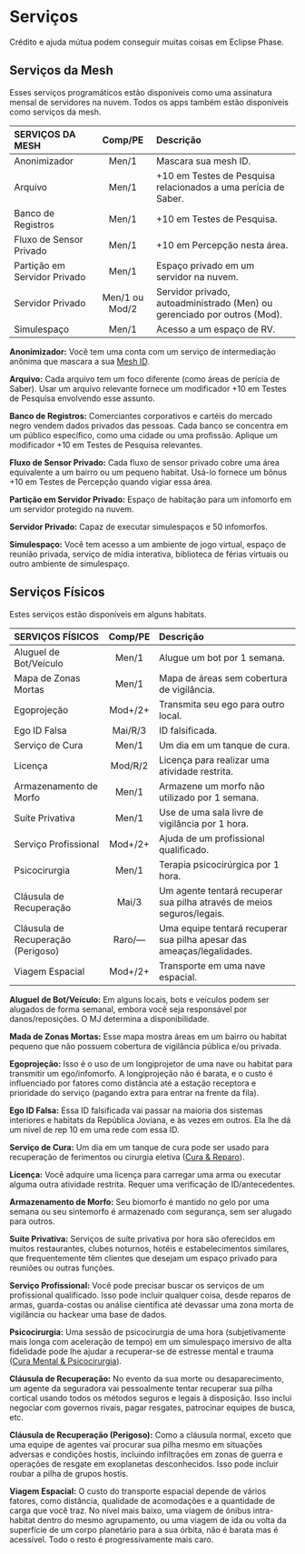 # Serviços

Crédito e ajuda mútua podem conseguir muitas coisas em Eclipse Phase.

## Serviços da Mesh

Esses serviços programáticos estão disponíveis como uma assinatura mensal de servidores na nuvem. Todos os apps também estão disponíveis como serviços da mesh.

| SERVIÇOS DA MESH             | Comp/<!-- CLEANED wbr -->PE | Descrição                                                                |
|:---------------------------- |:-------------------------------------:|:------------------------------------------------------------------------ |
| Anonimizador                 |                 Men/1                 | Mascara sua mesh ID.                                                     |
| Arquivo                      |                 Men/1                 | +10 em Testes de Pesquisa relacionados a uma perícia de Saber.           |
| Banco de Registros           |                 Men/1                 | +10 em Testes de Pesquisa.                                               |
| Fluxo de Sensor Privado      |                 Men/1                 | +10 em Percepção nesta área.                                             |
| Partição em Servidor Privado |                 Men/1                 | Espaço privado em um servidor na nuvem.                                  |
| Servidor Privado             |            Men/1 ou Mod/2             | Servidor privado, autoadministrado (Men) ou gerenciado por outros (Mod). |
| Simulespaço                  |                 Men/1                 | Acesso a um espaço de RV.                                                |

**Anonimizador:** Você tem uma conta com um serviço de intermediação anônima que mascara a sua [Mesh ID](../13/05-authentication-and-encryption.md#mesh-id).

**Arquivo:** Cada arquivo tem um foco diferente (como áreas de perícia de Saber). Usar um arquivo relevante fornece um modificador +10 em Testes de Pesquisa envolvendo esse assunto.

**Banco de Registros:** Comerciantes corporativos e cartéis do mercado negro vendem dados privados das pessoas. Cada banco se concentra em um público específico, como uma cidade ou uma profissão. Aplique um modificador +10 em Testes de Pesquisa relevantes.

**Fluxo de Sensor Privado:** Cada fluxo de sensor privado cobre uma área equivalente a um bairro ou um pequeno habitat. Usá-lo fornece um bônus +10 em Testes de Percepção quando vigiar essa área.

**Partição em Servidor Privado:** Espaço de habitação para um infomorfo em um servidor protegido na nuvem.

**Servidor Privado:** Capaz de executar simulespaços e 50 infomorfos.

**Simulespaço:** Você tem acesso a um ambiente de jogo virtual, espaço de reunião privada, serviço de mídia interativa, biblioteca de férias virtuais ou outro ambiente de simulespaço.

## Serviços Físicos

Estes serviços estão disponíveis em alguns habitats.

| SERVIÇOS FÍSICOS                   | Comp/<!-- CLEANED wbr -->PE | Descrição                                                              |
|:---------------------------------- |:-------------------------------------:|:---------------------------------------------------------------------- |
| Aluguel de Bot/Veículo             |                 Men/1                 | Alugue um bot por 1 semana.                                            |
| Mapa de Zonas Mortas               |                 Men/1                 | Mapa de áreas sem cobertura de vigilância.                             |
| Egoprojeção                        |                Mod+/2+                | Transmita seu ego para outro local.                                    |
| Ego ID Falsa                       |                Mai/R/3                | ID falsificada.                                                        |
| Serviço de Cura                    |                 Men/1                 | Um dia em um tanque de cura.                                           |
| Licença                            |                Mod/R/2                | Licença para realizar uma atividade restrita.                          |
| Armazenamento de Morfo             |                 Men/1                 | Armazene um morfo não utilizado por 1 semana.                          |
| Suíte Privativa                    |                 Men/1                 | Use de uma sala livre de vigilância por 1 hora.                        |
| Serviço Profissional               |                Mod+/2+                | Ajuda de um profissional qualificado.                                  |
| Psicocirurgia                      |                 Men/1                 | Terapia psicocirúrgica por 1 hora.                                     |
| Cláusula de Recuperação            |                 Mai/3                 | Um agente tentará recuperar sua pilha através de meios seguros/legais. |
| Cláusula de Recuperação (Perigoso) |                Raro/—                 | Uma equipe tentará recuperar sua pilha apesar das ameaças/legalidades. |
| Viagem Espacial                    |                Mod+/2+                | Transporte em uma nave espacial.                                       |

**Aluguel de Bot/Veículo:** Em alguns locais, bots e veículos podem ser alugados de forma semanal, embora você seja responsável por danos/reposições. O MJ determina a disponibilidade.

**Mada de Zonas Mortas:** Esse mapa mostra áreas em um bairro ou habitat pequeno que não possuem cobertura de vigilância pública e/ou privada.

**Egoprojeção:** Isso é o uso de um longiprojetor de uma nave ou habitat para transmitir um ego/infomorfo. A longiprojeção não é barata, e o custo é influenciado por fatores como distância até a estação receptora e prioridade do serviço (pagando extra para entrar na frente da fila).

**Ego ID Falsa:** Essa ID falsificada vai passar na maioria dos sistemas interiores e habitats da República Joviana, e às vezes em outros. Ela lhe dá um nível de rep 10 em uma rede com essa ID.

**Serviço de Cura:** Um dia em um tanque de cura pode ser usado para recuperação de ferimentos ou cirurgia eletiva ([Cura & Reparo](../12/17-healing-and-repair.md)).

**Licença:** Você adquire uma licença para carregar uma arma ou executar alguma outra atividade restrita. Requer uma verificação de ID/antecedentes.

**Armazenamento de Morfo:** Seu biomorfo é mantido no gelo por uma semana ou seu sintemorfo é armazenado com segurança, sem ser alugado para outros.

**Suíte Privativa:** Serviços de suíte privativa por hora são oferecidos em muitos restaurantes, clubes noturnos, hotéis e estabelecimentos similares, que frequentemente têm clientes que desejam um espaço privado para reuniões ou outras funções.

**Serviço Profissional:** Você pode precisar buscar os serviços de um profissional qualificado. Isso pode incluir qualquer coisa, desde reparos de armas, guarda-costas ou análise científica até devassar uma zona morta de vigilância ou hackear uma base de dados.

**Psicocirurgia:** Uma sessão de psicocirurgia de uma hora (subjetivamente mais longa com aceleração de tempo) em um simulespaço imersivo de alta fidelidade pode lhe ajudar a recuperar-se de estresse mental e trauma ([Cura Mental & Psicocirurgia](../12/19-mental-healing-and-psychosurgery.md)).

**Cláusula de Recuperação:** No evento da sua morte ou desaparecimento, um agente da seguradora vai pessoalmente tentar recuperar sua pilha cortical usando todos os métodos seguros e legais à disposição. Isso inclui negociar com governos rivais, pagar resgates, patrocinar equipes de busca, etc.

**Cláusula de Recuperação (Perigoso):** Como a cláusula normal, exceto que uma equipe de agentes vai procurar sua pilha mesmo em situações adversas e condições hostis, incluindo infiltrações em zonas de guerra e operações de resgate em exoplanetas desconhecidos. Isso pode incluir roubar a pilha de grupos hostis.

**Viagem Espacial:** O custo do transporte espacial depende de vários fatores, como distância, qualidade de acomodações e a quantidade de carga que você traz. No nível mais baixo, uma viagem de ônibus intra-habitat dentro do mesmo agrupamento, ou uma viagem de ida ou volta da superfície de um corpo planetário para a sua órbita, não é barata mas é acessível. Todo o resto é progressivamente mais caro.
